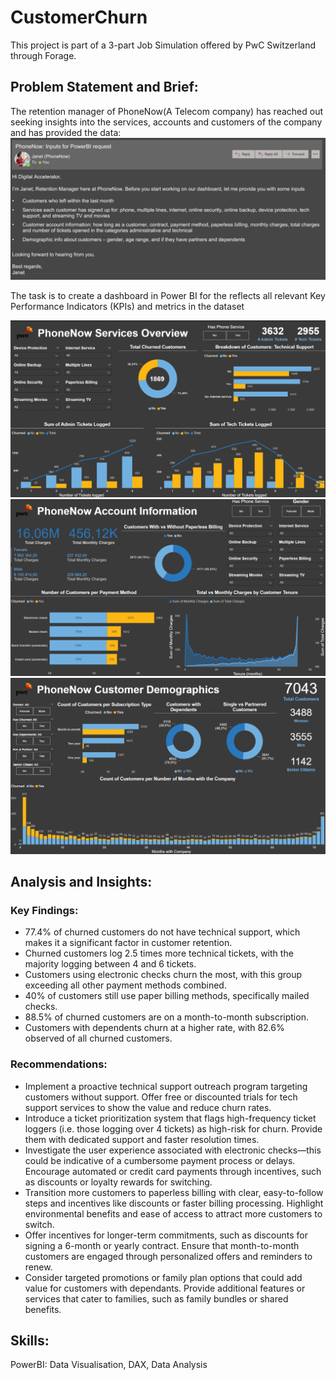 # CustomerChurn
This project is part of a 3-part Job Simulation offered by PwC Switzerland through Forage.

## Problem Statement and Brief:
The retention manager of PhoneNow(A Telecom company) has reached out seeking insights into the services, accounts and customers of the company and has provided the data:
![Client Brief](brief.png)

The task is to create a dashboard in Power BI for the reflects all relevant Key Performance Indicators (KPIs) and metrics in the dataset 

![Dashboard Thumbnail](overview.png)
![Dashboard Thumbnail](account_info.png)
![Dashboard Thumbnail](demographics.png)

## Analysis and Insights:
### Key Findings:
- 77.4% of churned customers do not have technical support, which makes it a significant factor in customer retention.
- Churned customers log 2.5 times more technical tickets, with the majority logging between 4 and 6 tickets.
- Customers using electronic checks churn the most, with this group exceeding all other payment methods combined.
- 40% of customers still use paper billing methods, specifically mailed checks.
- 88.5% of churned customers are on a month-to-month subscription.
- Customers with dependents churn at a higher rate, with 82.6% observed of all churned customers.

### Recommendations:
- Implement a proactive technical support outreach program targeting customers without support. Offer free or discounted trials for tech support services to show the value and reduce churn rates.
- Introduce a ticket prioritization system that flags high-frequency ticket loggers (i.e. those logging over 4 tickets) as high-risk for churn. Provide them with dedicated support and faster resolution times.
- Investigate the user experience associated with electronic checks—this could be indicative of a cumbersome payment process or delays. Encourage automated or credit card payments through incentives, such as discounts or loyalty rewards for switching.
- Transition more customers to paperless billing with clear, easy-to-follow steps and incentives like discounts or faster billing processing. Highlight environmental benefits and ease of access to attract more customers to switch.
- Offer incentives for longer-term commitments, such as discounts for signing a 6-month or yearly contract. Ensure that month-to-month customers are engaged through personalized offers and reminders to renew.
- Consider targeted promotions or family plan options that could add value for customers with dependants. Provide additional features or services that cater to families, such as family bundles or shared benefits.

## Skills:
PowerBI: Data Visualisation, DAX, Data Analysis


